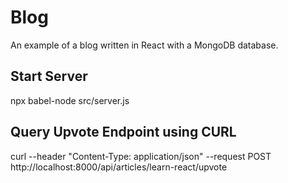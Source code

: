 # Blog
An example of a blog written in React with a MongoDB database. 

## Start Server
npx babel-node src/server.js

## Query Upvote Endpoint using CURL
curl --header "Content-Type: application/json"  --request POST  http://localhost:8000/api/articles/learn-react/upvote

